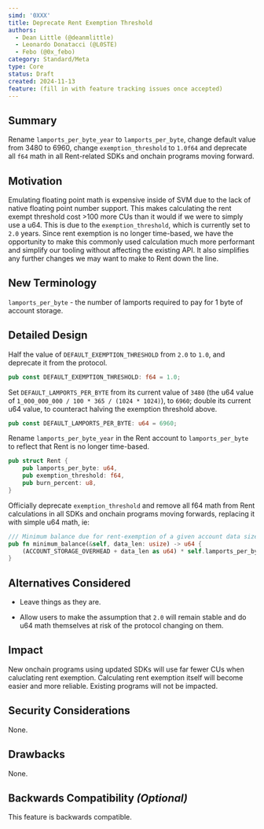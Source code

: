 ```yaml
---
simd: '0XXX'
title: Deprecate Rent Exemption Threshold
authors:
  - Dean Little (@deanmlittle)
  - Leonardo Donatacci (@L0STE)
  - Febo (@0x_febo)
category: Standard/Meta
type: Core
status: Draft
created: 2024-11-13
feature: (fill in with feature tracking issues once accepted)
---
```


## Summary

Rename `lamports_per_byte_year` to `lamports_per_byte`, change default value from 3480 to 6960, change `exemption_threshold` to `1.0f64` and deprecate all `f64` math in all Rent-related SDKs and onchain programs moving forward.

## Motivation

Emulating floating point math is expensive inside of SVM due to the lack of native floating point number support. This makes calculating the rent exempt threshold cost >100 more CUs than it would if we were to simply use a u64. This is due to the `exemption_threshold`, which is currently set to `2.0` years. Since rent exemption is no longer time-based, we have the opportunity to make this commonly used calculation much more performant and simplify our tooling without affecting the existing API. It also simplifies any further changes we may want to make to Rent down the line.

## New Terminology

`lamports_per_byte` - the number of lamports required to pay for 1 byte of account storage.

## Detailed Design

Half the value of `DEFAULT_EXEMPTION_THRESHOLD` from `2.0` to `1.0`, and deprecate it from the protocol.

```rs
pub const DEFAULT_EXEMPTION_THRESHOLD: f64 = 1.0;
```

Set `DEFAULT_LAMPORTS_PER_BYTE` from its current value of `3480` (the u64 value of `1_000_000_000 / 100 * 365 / (1024 * 1024)`), to `6960`; double its current u64 value, to counteract halving the exemption threshold above.

```rs
pub const DEFAULT_LAMPORTS_PER_BYTE: u64 = 6960;
```

Rename `lamports_per_byte_year` in the Rent account to `lamports_per_byte` to reflect that Rent is no longer time-based.

```rs
pub struct Rent {
    pub lamports_per_byte: u64,
    pub exemption_threshold: f64,
    pub burn_percent: u8,
}
```

Officially deprecate `exemption_threshold` and remove all f64 math from Rent calculations in all SDKs and onchain programs moving forwards, replacing it with simple u64 math, ie:

```rs
/// Minimum balance due for rent-exemption of a given account data size.
pub fn minimum_balance(&self, data_len: usize) -> u64 {
    (ACCOUNT_STORAGE_OVERHEAD + data_len as u64) * self.lamports_per_byte_year
}
```

## Alternatives Considered

- Leave things as they are.

- Allow users to make the assumption that `2.0` will remain stable and do u64 math themselves at risk of the protocol changing on them.

## Impact

New onchain programs using updated SDKs will use far fewer CUs when caluclating rent exemption. Calculating rent exemption itself will become easier and more reliable. Existing programs will not be impacted.

## Security Considerations

None.

## Drawbacks

None.

## Backwards Compatibility *(Optional)*

This feature is backwards compatible.
